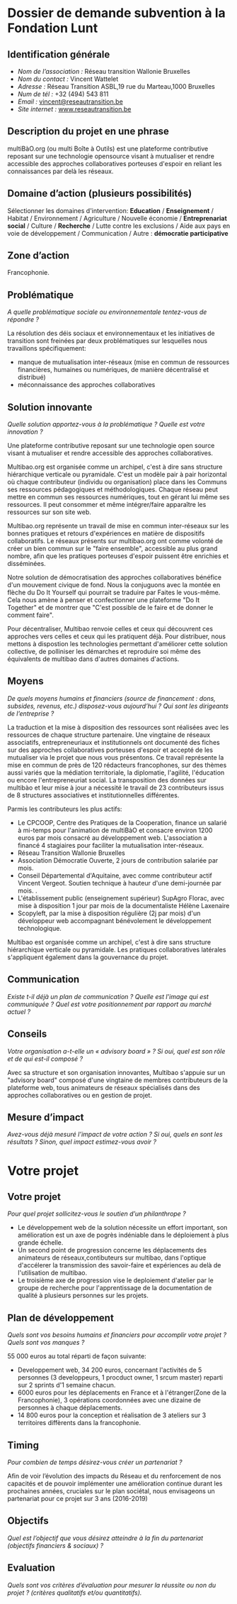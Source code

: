 # Dossier de demande subvention à la Fondation Lunt

## Identification générale 

* _Nom de l’association :_ Réseau transition Wallonie Bruxelles
* _Nom du contact :_ Vincent Wattelet
* _Adresse :_ Réseau Transition ASBL,19 rue du Marteau,1000 Bruxelles
* _Num de tél :_ +32 (494) 543 811
* _Email :_ vincent@reseautransition.be
* _Site internet :_ www.reseautransition.be

## Description du projet en une phrase

multiBàO.org (ou multi Boîte à Outils) est une plateforme contributive reposant sur une technologie opensource visant à mutualiser et rendre accessible des approches collaboratives porteuses d'espoir en reliant les connaissances par delà les réseaux. 

## Domaine d’action (plusieurs possibilités)

Sélectionner les domaines d'intervention: **Education** / **Enseignement** / Habitat / Environnement / Agriculture / Nouvelle économie / **Entreprenariat social** / Culture / **Recherche** / Lutte contre les exclusions / Aide aux pays en voie de développement / Communication /  Autre : **démocratie participative**

## Zone d’action

Francophonie.

## Problématique

_A quelle problématique sociale ou environnementale tentez-vous de répondre ?_

La résolution des déis sociaux et environnementaux et les initiatives de transition sont freinées par deux problématiques sur lesquelles nous travaillons spécifiquement:

* manque de mutualisation inter-réseaux (mise en commun de ressources financières, humaines ou numériques, de manière décentralisé et distribué)
* méconnaissance des approches collaboratives  

## Solution innovante

_Quelle solution apportez-vous à la problématique ? Quelle est votre innovation ?_

Une plateforme contributive reposant sur une technologie open source visant à mutualiser et rendre accessible des approches collaboratives.

Multibao.org est organisée comme un archipel, c'est à dire sans structure hiérarchique verticale ou pyramidale. C'est un modèle pair à pair horizontal où chaque contributeur (individu ou organisation) place dans les Communs ses ressources pédagogiques et méthodologiques. Chaque réseau peut mettre en commun ses ressources numériques, tout en gérant lui même ses ressources. Il peut consommer et même intégrer/faire apparaître les ressources sur son site web. 

Multibao.org représente un travail de mise en commun inter-réseaux sur les bonnes pratiques et retours d'expériences en matière de dispositifs collaboratifs. Le réseaux présents sur multibao.org ont comme volonté de créer un bien commun sur le "faire ensemble", accessible au plus grand nombre, afin que les pratiques porteuses d'espoir puissent être enrichies et disséminées. 

Notre solution de démocratisation des approches collaboratives bénéfice d'un mouvement civique de fond. Nous la conjuguons avec la montée en flèche du Do It Yourself qui pourrait se traduire par Faites le vous-même. Cela nous amène à penser et confectionner une plateforme "Do It Together" et de montrer que "C'est possible de le faire et de donner le comment faire".

Pour décentraliser, Multibao renvoie celles et ceux qui découvrent ces approches vers celles et ceux qui les pratiquent déjà. Pour distribuer, nous mettons à dispostion les technologies permettant d'améliorer cette solution collective, de polliniser les démarches et reproduire soi même des équivalents de multibao dans d'autres domaines d'actions. 

## Moyens

_De quels moyens humains et financiers (source de financement : dons, subsides, revenus, etc.) disposez-vous aujourd’hui ? Qui sont les dirigeants de l’entreprise ?_

La traduction et la mise à disposition des ressources sont réalisées avec les ressources de chaque structure partenaire.  Une vingtaine de réseaux associatifs, entrepreneuriaux et institutionnels ont documenté des fiches sur des approches collaboratives porteuses d'espoir et accepté de les mutualiser via le projet que nous vous présentons. Ce travail représente la mise en commun de près de 120 rédacteurs francophones, sur des thèmes aussi variés que la médiation territoriale, la diplomatie, l'agilité, l'éducation ou encore l'entrepreneuriat social. La transposition des données sur multibào et leur mise à jour a nécessité le travail de 23 contributeurs issus de 8 structures associatives et institutionnelles différentes.

Parmis les contributeurs les plus actifs: 
* Le CPCOOP, Centre des Pratiques de la Cooperation, finance un salarié à mi-temps pour l'animation de multiBàO et consacre environ 1200 euros par mois consacré au développement web. L'association a financé 4 stagiaires pour faciliter la mutualisation inter-réseaux.
* Réseau Transition Wallonie Bruxelles
* Association Démocratie Ouverte, 2 jours de contribution salariée par mois. 
* Conseil Départemental d'Aquitaine, avec comme contributeur actif Vincent Vergeot. Soutien technique à hauteur d'une demi-journée par mois. .
* L'établissement public (enseignement supérieur) SupAgro Florac, avec mise à disposition 1 jour par mois de la documentaliste Hélène Laxenaire
* Scopyleft, par la mise à disposition régulière (2j par mois) d'un développeur web accompagnant bénévolement le développement technologique.

Multibao est organisée comme un archipel, c'est à dire sans structure hiérarchique verticale ou pyramidale. Les pratiques collaboratives latérales s'appliquent également dans la gouvernance du projet.


## Communication

_Existe t-il déjà un plan de communication ? Quelle est l'image qui est communiquée ? Quel est votre positionnement par rapport au marché actuel ?_

## Conseils

_Votre organisation a-t-elle un « advisory board » ? Si oui, quel est son rôle et de qui est-il composé ?_

Avec sa structure et son organisation innovantes, Multibao s'appuie sur un "advisory board" composé d'une vingtaine de membres contributeurs de la plateforme web, tous animateurs de réseaux spécialisés dans des approches collaboratives ou en gestion de projet.

## Mesure d’impact

_Avez-vous déjà mesuré l’impact de votre action ? Si oui, quels en sont les résultats ? Sinon, quel impact estimez-vous avoir ?_ 

# Votre projet

## Votre projet
_Pour quel projet sollicitez-vous le soutien d’un philanthrope ?_

* Le développement web de la solution nécessite un effort important, son amélioration est un axe de pogrès indéniable dans le déploiement à plus grande échelle.
* Un second point de progression concerne les déplacements des animateurs de réseaux,contibuteurs sur multibao, dans l'optique d'accélerer la transmission des savoir-faire et expériences au delà de l'utilisation de multibao.
* Le troisième axe de progression vise le deploiement d'atelier par le groupe de recherche pour l'apprentissage de la documentation de qualité à plusieurs personnes sur les projets.

## Plan de développement
_Quels sont vos besoins humains et financiers pour accomplir votre projet ? Quels sont vos manques ?_

55 000 euros au total réparti de façon suivante:
* Developpement web, 34 200 euros, concernant l'activités de 5 personnes (3 developpeurs, 1 procduct owner, 1 srcum master) reparti sur 2 sprints d'1 semaine chacun.
* 6000 euros pour les déplacements en France et à l'étranger(Zone de la Francophonie), 3 opérations coordonnées avec une dizaine de personnes à chaque déplacements.
* 14 800 euros pour la conception et réalisation de 3 ateliers sur 3 territoires diffèrents dans la francophonie. 

## Timing
_Pour combien de temps désirez-vous créer un partenariat ?_

Afin de voir l’évolution des impacts du Réseau et du renforcement de nos capacités et de pouvoir implémenter une amélioration continue durant les prochaines années, cruciales sur le plan sociétal, nous envisageons un partenariat pour ce projet sur 3 ans (2016-2019)

## Objectifs
_Quel est l’objectif que vous désirez atteindre à la fin du partenariat (objectifs financiers & sociaux) ?_

## Evaluation

_Quels sont vos critères d’évaluation pour mesurer la réussite ou non du projet ? (critères qualitatifs et/ou quantitatifs)._
